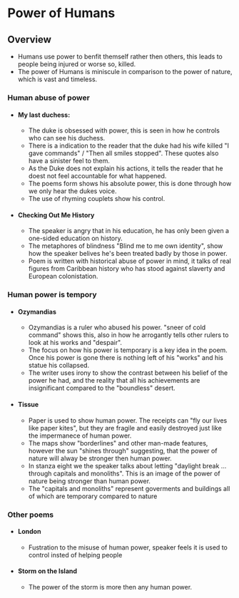 # Power of Humans

## Overview
- Humans use power to benfit themself rather then others, this leads to people being injured or worse so, killed.
- The power of Humans is miniscule in comparison to the power of nature, which is vast and timeless.

### Human abuse of power
- #### My last duchess:
    - The duke is obsessed with power, this is seen in how he controls who can see his duchess.
    - There is a indication to the reader that the duke had his wife killed "I gave commands" / "Then all smiles stopped". These quotes also have a sinister feel to them. 
    - As the Duke does not explain his actions, it tells the reader that he doest not feel accountable for what happened.
    - The poems form shows his absolute power, this is done through how we only hear the dukes voice.
    - The use of rhyming couplets show his control.

- #### Checking Out Me History
    - The speaker is angry that in his education, he has only been given a one-sided education on history.
    - The metaphores of blindness "Blind me to me own identity", show how the speaker belives he's been treated badly by those in power.
    - Poem is written with historical abuse of power in mind, it talks of real figures from Caribbean history who has stood against slaverty and European colonistation.

### Human power is tempory
- #### Ozymandias
    - Ozymandias is a ruler who abused his power. "sneer of cold command" shows this, also in how he arrogantly tells other rulers to look at his works and "despair".
    - The focus on how his power is temporary is a key idea in the poem. Once his power is gone there is nothing left of his "works" and his statue his collapsed.
    - The writer uses irony to show the contrast between his belief of the power he had, and the reality that all his achievements are insignificant compared to the "boundless" desert.

- #### Tissue
    - Paper is used to show human power. The receipts can "fly our lives like paper kites", but they are fragile and easily destroyed just like the impermanece of human power.
    - The maps show "borderlines" and other man-made features, however the sun "shines through" suggesting, that the power of nature will alway be stronger then human power.
    - In stanza eight we the speaker talks about letting "daylight break ... through capitals and monoliths". This is an image of the power of nature being stronger than human power.
    - The "capitals and monoliths" represent goverments and buildings all of which are temporary compared to nature

### Other poems
- #### London
    - Fustration to the misuse of human power, speaker feels it is used to control insted of helping people

- #### Storm on the Island
    - The power of the storm is more then any human power.
